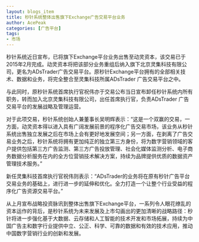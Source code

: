 ```yaml
---
layout: blogs_item
title: 秒针系统整体出售旗下Exchange广告交易平台业务
author: AcePeak
categories: [广告平台]
tags: 
- 市场
---
```



秒针系统近日宣布，已将旗下Exchange平台业务出售至动灵资本，该交易已于2015年2月完成。动灵资本将把该部分业务重组后纳入旗下北京灵集科技有限公司，更名为ADsTrader广告交易平台。原秒针Exchange平台拥有的全部相关技术、数据和业务，将完全整合至灵集科技所属ADsTrader 广告交易平台之中。


与此同时，原秒针系统首席执行官祝伟亦于交易公布当日宣布卸任秒针系统内所有职务，转而加入北京灵集科技有限公司，出任首席执行官，负责ADsTrader 广告交易平台的发展战略及管理运营。
 
 
对于此项交易，秒针系统创始人兼董事长吴明辉表示：“这是一个双赢的交易，一方面，动灵资本得以进入具有广阔发展前景的程序化广告交易市场，该业务从秒针系统出售独立发展之后在市场上会有更好地发展空间；另一方面，在剥离了广告交易业务之后，秒针系统将拥有更加纯正的独立第三方身份，将为数字营销领域的客户提供包括第三方广告监测、第三方广告投放管理、社会化媒体监测分析、电子商务数据分析服务在内的全方位营销技术解决方案，持续为品牌提供优质的数据资产管理技术服务。”


新任灵集科技首席执行官祝伟则表示：“ADsTrader的业务将在原有秒针广告平台交易业务的基础上，进行进一步的延伸和优化。全力打造一个让整个行业受益的程序化广告资源交易平台。”


从上月宣布战略投资脉讯到整体出售旗下Exchange平台，一系列令人眼花缭乱的资本运作的背后，是秒针系统为未来发展及上市勾画出的更加清晰的战略路径：秒针将进一步强化基于大数据、云存储和人工智能的技术开发和市场拓展，持续为中国广告主和数字行业提供中立、公正、科学、可靠的数据和有效的技术应用，推动中国数字营销行业的创新和发展。